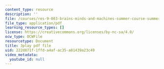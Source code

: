 ```yaml
---
content_type: resource
description: ''
file: /courses/res-9-003-brains-minds-and-machines-summer-course-summer-2015/222d871f1ffda4afac35a81439a23c49_HA4undazeF0.pdf
file_type: application/pdf
learning_resource_types: []
license: https://creativecommons.org/licenses/by-nc-sa/4.0/
ocw_type: OCWFile
resourcetype: Document
title: 3play pdf file
uid: 222d871f-1ffd-a4af-ac35-a81439a23c49
video_metadata:
  youtube_id: null
---
```

